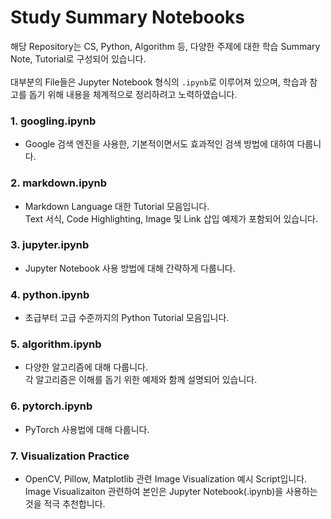# Study Summary Notebooks

해당 Repository는 CS, Python, Algorithm 등, 다양한 주제에 대한 학습 Summary Note, Tutorial로 구성되어 있습니다.<br><br>
대부분의 File들은 Jupyter Notebook 형식의 `.ipynb`로 이루어져 있으며, 학습과 참고를 돕기 위해 내용을 체계적으로 정리하려고 노력하였습니다.

### 1. **googling.ipynb**
- Google 검색 엔진을 사용한, 기본적이면서도 효과적인 검색 방법에 대하여 다룹니다.
### 2. **markdown.ipynb**
- Markdown Language 대한 Tutorial 모음입니다.<br>
Text 서식, Code Highlighting, Image 및 Link 삽입 예제가 포함되어 있습니다.
### 3. **jupyter.ipynb**
- Jupyter Notebook 사용 방법에 대해 간략하게 다룹니다.
### 4. **python.ipynb**
- 초급부터 고급 수준까지의 Python Tutorial 모음입니다.
### 5. **algorithm.ipynb**
- 다양한 알고리즘에 대해 다룹니다.<br>
각 알고리즘은 이해를 돕기 위한 예제와 함께 설명되어 있습니다.
### 6. **pytorch.ipynb**
- PyTorch 사용법에 대해 다룹니다.
### 7. **Visualization Practice**
- OpenCV, Pillow, Matplotlib 관련 Image Visualization 예시 Script입니다.<br>
Image Visualizaiton 관련하여 본인은 Jupyter Notebook(.ipynb)을 사용하는 것을 적극 추천합니다.
